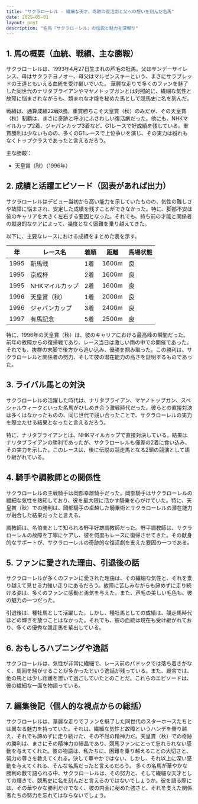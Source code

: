 ```yaml
---
title: "サクラローレル - 繊細な天才、奇跡の復活劇と父への想いを刻んだ名馬"
date: 2025-05-01
layout: post
description: "名馬『サクラローレル』の伝説と魅力を深堀り"
---
```


## 1. 馬の概要（血統、戦績、主な勝鞍）

サクラローレルは、1993年4月27日生まれの芦毛の牡馬。父はサンデーサイレンス、母はサクラチヨノオー、母父はマルゼンスキーという、まさにサラブレッドの王道ともいえる血統を受け継いでいた。  華麗な走りで多くのファンを魅了した同世代のナリタブライアンやマヤノトップガンとは対照的に、繊細な気性と故障に悩まされながらも、類まれな才能を秘めた馬として競馬史に名を刻んだ。

戦績は、通算成績22戦8勝。重賞勝ちこそ天皇賞（秋）のみだが、その天皇賞（秋）制覇は、まさに奇跡と呼ぶにふさわしい復活劇だった。他にも、NHKマイルカップ2着、ジャパンカップ3着など、G1レースで好成績を残している。重賞勝利は少ないものの、多くのG1レースで上位争いを演じ、その実力は紛れもなくトップクラスであったと言えるだろう。

主な勝鞍：

* 天皇賞（秋）（1996年）


## 2. 成績と活躍エピソード（図表があれば出力）

サクラローレルはデビュー当初から高い能力を示していたものの、気性の難しさや故障に悩まされ、安定した成績を残すことができなかった。特に、脚部不安は彼のキャリアを大きく左右する要因となった。それでも、持ち前の才能と関係者の献身的なケアによって、幾度となく困難を乗り越えてきた。

以下に、主要なレースにおける成績をまとめた表を示す。

| 年 | レース名          | 着順 | 距離 | 馬場状態 |
|---|-----------------|-----|------|----------|
| 1995 | 新馬戦          | 1着 | 1600m | 良       |
| 1995 | 京成杯           | 2着 | 1600m | 良       |
| 1995 | NHKマイルカップ   | 2着 | 1600m | 良       |
| 1996 | 天皇賞（秋）     | 1着 | 2000m | 良       |
| 1996 | ジャパンカップ   | 3着 | 2400m | 良       |
| 1997 | 有馬記念         | 5着 | 2500m | 良       |


特に、1996年の天皇賞（秋）は、彼のキャリアにおける最高峰の瞬間だった。前年の故障からの復帰戦であり、レース当日は激しい雨の中での開催であった。それでも、抜群の末脚で後方から追い込み、優勝を掴み取った。この勝利は、サクラローレルと関係者の努力、そして彼の潜在能力の高さを証明するものであった。


## 3. ライバル馬との対決

サクラローレルの活躍した時代は、ナリタブライアン、マヤノトップガン、スペシャルウィークといった名馬がひしめき合う激戦時代だった。彼らとの直接対決は多くはなかったものの、同じ世代で競い合ったことで、サクラローレルの実力を際立たせる結果となったと言えるだろう。

特に、ナリタブライアンとは、NHKマイルカップで直接対決している。結果はナリタブライアンの勝利であったが、サクラローレルも僅差の2着に食い込み、その実力を示した。このレースは、後に伝説の競走馬となる2頭の競演として語り継がれている。


## 4. 騎手や調教師との関係性

サクラローレルの主戦騎手は岡部幸雄騎手だった。岡部騎手はサクラローレルの繊細な気性を熟知しており、彼を最大限に活かす騎乗を心がけていた。特に、天皇賞（秋）での勝利は、岡部騎手の卓越した騎乗術とサクラローレルの潜在能力が融合した結果だったと言える。

調教師は、名伯楽として知られる野平好雄調教師だった。野平調教師は、サクラローレルの故障を丁寧にケアし、彼を何度もレースに復帰させてきた。その献身的なサポートが、サクラローレルの奇跡的な復活劇を支えた要因の一つである。


## 5. ファンに愛された理由、引退後の話

サクラローレルが多くのファンに愛された理由は、その繊細な気性と、それを乗り越えて見せる力強い走りにあるだろう。故障に苦しみながらも諦めずに走り続ける姿は、多くのファンに感動と勇気を与えた。また、芦毛の美しい毛色も、彼の魅力の一つだった。

引退後は、種牡馬として活躍した。しかし、種牡馬としての成績は、競走馬時代ほどの輝きを放つことはなかった。それでも、彼の血統は現在も受け継がれており、多くの優秀な競走馬を輩出している。


## 6. おもしろハプニングや逸話

サクラローレルは、気性が非常に繊細で、レース前のパドックでは落ち着きがなく、周囲を騒がせることが多かったという逸話が残っている。また、厩舎では、他の馬とは少し距離を置いて過ごしていたとのことだ。これらのエピソードは、彼の繊細な一面を物語っている。


## 7. 編集後記（個人的な視点からの総括）

サクラローレルは、華麗な走りでファンを魅了した同世代のスターホースたちとは異なる魅力を持っていた。それは、繊細な気性と故障というハンデを乗り越え、それでも諦めずに走り続けた、その不屈の精神力だ。天皇賞（秋）での奇跡の勝利は、まさにその精神力の結晶であり、競馬ファンにとって忘れられない感動を与えてくれた。彼の物語は、私たちに、困難を乗り越えることの大切さと、努力の尊さを教えてくれる。決して華やかではない、しかし、それ以上に深い感動を与えてくれる、そんな名馬だったと言えるだろう。  多くの名馬が華やかな勝利の数で語られる中、サクラローレルは、その努力と、そして繊細な天才としての輝きで、競馬史に名を刻んだと言えるのではないでしょうか。彼を語る際には、その華やかな勝利だけでなく、彼の内面に秘めた強さと、それを支えた関係者たちの努力を忘れてはならないでしょう。
